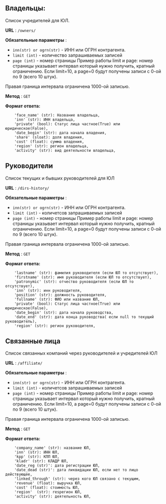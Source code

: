 ## Владельцы:

Список учредителей для ЮЛ.

**URL** : `/owners/`

**Обязательные параметры** :
- `inn(str) or ogrn(str)` - ИНН или ОГРН контрагента.
- `limit (int)` - количество запрашиваемых записей
- `page (int)` - номер страницы
Пример работы limit и page: номер страницы указывает интервал который нужно получить, кратный ограничению. 
  Если limit=10, а page=0 будут получены записи с 0-ой по 9 (всего 10 штук).

Правая граница интервала ограничена 1000-ой записью.
 
**Метод** : `GET`

**Формат ответа:**

```
    'face_name' (str): Название владельца,
    'inn' (str): ИНН владельца,
    'private' (bool): Статус лица частное(True) или юридическое(False),
    'date_begin' (str): дата начала владения,
    'share' (sloat): доля владения,
    'cost' (float): сумма владения,
    'region' (str): регион владельца,
    'activity' (str): вид деятельности владельца,
```

## Руководители

Список текущих и бывших руководителей для ЮЛ

**URL** : `/dirs-history/`

**Обязательные параметры** :
- `inn(str) or ogrn(str)` - ИНН или ОГРН контрагента.
- `limit (int)` - количетсов запрашиваемых записей
- `page (int)` - номер страницы
Пример работы limit и page: номер страницы указывает интервал который нужно получить, кратный ограничению. 
  Если limit=10, а page=0 будут получены записи с 0-ой по 9 (всего 10 штук).

Правая граница интервала ограничена 1000-ой записью.
 
**Метод** : `GET`

**Формат ответа:**

```
    'lastname' (str): фамилия руководителя (если ЮЛ то отсутствует),
    'firstname' (str): имя руководителя (если ЮЛ то отсутствует),
    'patronymic' (str): отчество руководителя (если ЮЛ то отсутствует),
    'inn' (str): инн руководителя,
    'position' (str): должность руководителя,
    'fullname' (str): ФИО или название ЮЛ,
    'private' (bool): Статус лица частное(True) или юридическое(False),
    'date_begin' (str): дата начала руководства,
    'date_end' (str): дата конца руководства( если null то текущий руководитель),
    'region' (str): регион руководителя,
```

## Связанные лица

Список связанных компаний через руководителей и учредителей ЮЛ

**URL** : `/affiliate/`

**Обязательные параметры** :
- `inn(str) or ogrn(str)` - ИНН или ОГРН контрагента.
- `limit (int)` - количетсов запрашиваемых записей
- `page (int)` - номер страницы
Пример работы limit и page: номер страницы указывает интервал который нужно получить, кратный ограничению. 
  Если limit=10, а page=0 будут получены записи с 0-ой по 9 (всего 10 штук).

Правая граница интервала ограничена 1000-ой записью.
 
**Метод** : `GET`

**Формат ответа:**
```
    'company_name' (str): название ЮЛ,
    'inn' (str): ИНН ЮЛ,
    'kpp' (str): КПП ЮЛ,
    'kladr' (str): КЛАДР ЮЛ,
    'date_reg (str)': дата регистрации ЮЛ,
    'date_dead (str)': дата ликвидации ЮЛ, если нет то лицо действующее,
    'linked_through' (str): через кого ЮЛ связано с текущим,
    'revenue' (float): выручка ЮЛ,
    'cost' (float): стоимость ЮЛ,
    'region'  (str): resрегион ЮЛ,
    'activity' (str): деятельность ЮЛ,
```